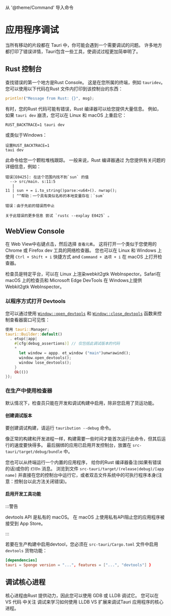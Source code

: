 从 '@theme/Command' 导入命令

# 应用程序调试

当所有移动的片段都在 Tauri 中，你可能会遇到一个需要调试的问题。 许多地方都打印了错误详情，Tauri包含一些工具，使调试过程更加简单明了。

## Rust 控制台

查找错误的第一个地方是Rust Console。 这是在您所属的终端，例如 `tauridev`。 您可以使用以下代码在Rust 文件内打印到该控制台的东西：

```rust
println!("Message from Rust: {}", msg);
```

有时，您的Rust 代码可能有错误，Rust 编译器可以给您提供大量信息。 例如，如果 `tauri dev` 崩溃，您可以在 Linux 和 macOS 上重启它：

```shell
RUST_BACKTRACE=1 tauri dev
```

或类似于Windows：

```shell
设置RUST_BACKTRACE=1
taui dev
```

此命令给您一个颗粒堆栈跟踪。 一般来说，Rust 编译器通过 为您提供有关问题的详细信息，例如：

```
错误[E0425]: 在这个范围内找不到`sun` 的值
  --> src/main. s:11:5
   |
11 | sun + = i.to_string()parse:<u64>(). nwrap();
   | ^^帮助：一个具有类似名称的本地变量存在：`sum`

错误：由于先前的错误而中止

关于此错误的更多信息 尝试 `rustc --explay E0425` 。
```

## WebView Console

在 Web View中右键点击，然后选择 `查看元素`。 这将打开一个类似于您使用的 Chrome 或 Firefox dev 工具的网络检查器。 您也可以在 Linux 和 Windows 上使用 `Ctrl + Shift + i` 快捷方式 and `Command + 选项 + i` 在 macOS 上打开检查器。

检查员是特定平台，可以在 Linux 上渲染webkit2gtk WebInspector。Safari在 macOS 上的检查员和 Microsoft Edge DevTools 在 Windows上提供Webkit2gtk WebInspector。

### 以程序方式打开 Devtools

您可以通过使用 [`Window::open_devtools`][] 和 [`Window::close_devtools`][] 函数来控制查看器窗口可见性：

```rust
使用 tauri::Manager;
tauri::Builder::default()
  . etup(|app|
    #[cfg(debug_assertions)] // 仅包括此调试版本的代码
    *
      let window = appp. et_window ("main")unwrawind();
      window.open_devtools();
      window lose_devtools();
    }
    Ok(())
});
```

### 在生产中使用检查器

默认情况下，检查员只能在开发和调试构建中启用，除非您启用了货运功能。

#### 创建调试版本

要创建调试构建，请运行 `tauribution --debug` 命令。

<Command name="build --debug" />

像正常的构建和开发进程一样，构建需要一些时间才能首次运行此命令，但其后运行的速度要快得多。 最后捆绑的应用已启用开发控制台，放置在 `src-tauri/target/debug/bundle` 中。

您也可以从终端运行一个内置的应用程序， 给你的Rust 编译器备注(如果有错误的话)或你的 `打印n` 消息。 浏览到文件 `src-tauri/target/(release|debug)/[app name]` 并直接在您的控制台中运行它，或者双击文件系统中的可执行程序本身(注意：控制台以此方法关闭错误)。

#### 启用开发工具功能

:::警告

devtools API 是私有的 macOS。 在 macOS 上使用私有API阻止您的应用程序被接受到 App Store。

:::

若要在生产构建中启用devtool，您必须在 `src-tauri/Cargo.toml` 文件中启用 `devtools` 货物功能：

```toml
[dependencies]
tauri = Sponge version = "...", features = ["...", "devtools"] }
```

## 调试核心进程

核心进程由Rust 提供动力，因此您可以使用 GDB 或 LLDB 调试它。 您可以在 VS 代码</a> 中关注 调试来学习如何使用 LLDB VS 扩展来调试Tauri 应用程序的核心进程。</p>

[`Window::open_devtools`]: https://docs.rs/tauri/1/tauri/window/struct.Window.html#method.open_devtools
[`Window::close_devtools`]: https://docs.rs/tauri/1/tauri/window/struct.Window.html#method.close_devtools
